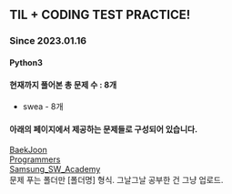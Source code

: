 ## TIL + CODING TEST PRACTICE!
### Since 2023.01.16
#### Python3
#### 현재까지 풀어본 총 문제 수 : 8개
- swea - 8개

#### 아래의 페이지에서 제공하는 문제들로 구성되어 있습니다.
[BaekJoon](https://www.acmicpc.net/)  
[Programmers](https://programmers.co.kr/)  
[Samsung_SW_Academy](https://swexpertacademy.com/main/main.do)  
문제 푸는 폴더만  [폴더명] 형식.
그날그날 공부한 건 그냥 업로드.
